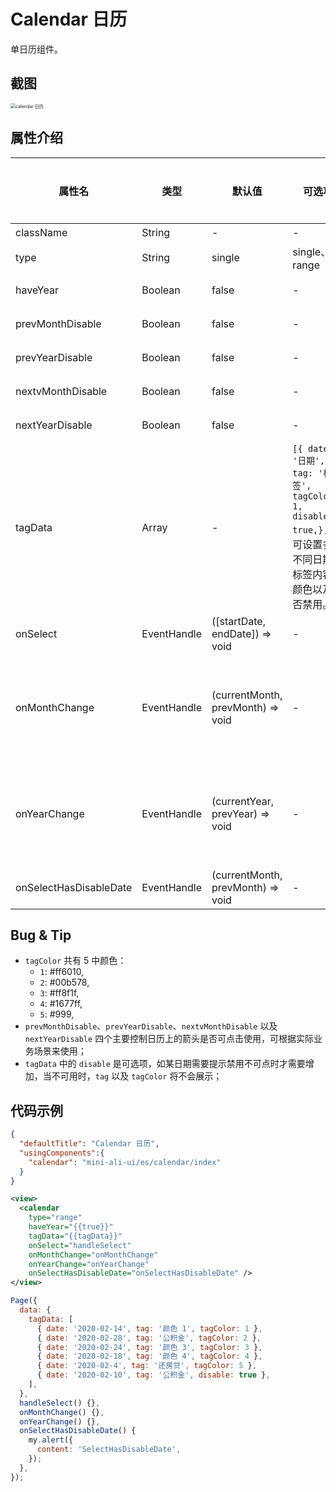 # Calendar 日历

单日历组件。

## 截图
<img src="https://gw.alipayobjects.com/mdn/rms_ce4c6f/afts/img/A*i4_VS4T9wt8AAAAAAAAAAABkARQnAQ" alt="calendar 日历" style="zoom:50%;" />

## 属性介绍

| 属性名 | 类型 | 默认值 | 可选项 | 描述 | 最低版本 | 必填 |
| ---- | ---- | ---- | ---- | ---- | ---- | ---- |
| className | String | - | - | 自定义 class | - | - |
| type | String | single | single、range | 日期选择模式 | - | - |
| haveYear | Boolean | false | - | 是否展示年份控制箭头 | - | - |
| prevMonthDisable | Boolean | false | - | 前一个月份箭头禁用 | - | - |
| prevYearDisable | Boolean | false | - | 前一个年份箭头禁用 | - | - |
| nextvMonthDisable | Boolean | false | - | 后一个月份箭头禁用 | - | - |
| nextYearDisable | Boolean | false | - | 后一个年份箭头禁用 | - | - |
| tagData | Array | - | `[{ date: '日期', tag: '标签', tagColor: 1, disable: true,},]`，可设置多个不同日期的标签内容，颜色以及是否禁用。| - | - |
| onSelect | EventHandle | ([startDate, endDate]) => void | - | 选择区间时的回调 | - | - |
| onMonthChange | EventHandle | (currentMonth, prevMonth) => void | - | 点击切换月份时回调，带两个参数currentMonth切换后月份和prevMonth切换前月份 | - | - |
| onYearChange | EventHandle | (currentYear, prevYear) => void | - | 点击切换年份时回调，带两个参数currentYear切换后年份和prevYear切换前年份 | - | - |
| onSelectHasDisableDate | EventHandle | (currentMonth, prevMonth) => void | - | 选择区间包含不可用的日期 | - | - |

## Bug & Tip
* `tagColor` 共有 5 中颜色：
  * `1`: #ff6010,
  * `2`: #00b578,
  * `3`: #ff8f1f,
  * `4`: #1677ff,
  * `5`: #999,
* `prevMonthDisable`、`prevYearDisable`、`nextvMonthDisable` 以及 `nextYearDisable` 四个主要控制日历上的箭头是否可点击使用，可根据实际业务场景来使用；
* `tagData` 中的 `disable` 是可选项，如某日期需要提示禁用不可点时才需要增加，当不可用时，`tag` 以及 `tagColor` 将不会展示；

## 代码示例

```json
{
  "defaultTitle": "Calendar 日历",
  "usingComponents":{
    "calendar": "mini-ali-ui/es/calendar/index"
  }
}
```

```xml
<view>
  <calendar
    type="range"
    haveYear="{{true}}"
    tagData="{{tagData}}"
    onSelect="handleSelect"
    onMonthChange="onMonthChange"
    onYearChange="onYearChange"
    onSelectHasDisableDate="onSelectHasDisableDate" />
</view>
```

```javascript
Page({
  data: {
    tagData: [
      { date: '2020-02-14', tag: '颜色 1', tagColor: 1 },
      { date: '2020-02-28', tag: '公积金', tagColor: 2 },
      { date: '2020-02-24', tag: '颜色 3', tagColor: 3 },
      { date: '2020-02-18', tag: '颜色 4', tagColor: 4 },
      { date: '2020-02-4', tag: '还房贷', tagColor: 5 },
      { date: '2020-02-10', tag: '公积金', disable: true },
    ],
  },
  handleSelect() {},
  onMonthChange() {},
  onYearChange() {},
  onSelectHasDisableDate() {
    my.alert({
      content: 'SelectHasDisableDate',
    });
  },
});
```